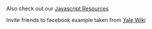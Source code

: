 Also check out our [Javascript Resources](Resources#javascript)

Invite friends to facebook example taken from [Yale Wiki](http://www.yalewiki.org/wiki/Undergraduate_Organizations#Inviting_People_to_Facebook_Events)